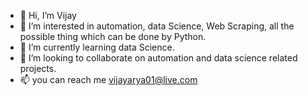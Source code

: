 - 👋 Hi, I’m Vijay
- 👀 I’m interested in automation, data Science, Web Scraping, all the possible thing which can be done by Python.
- 🌱 I’m currently learning data Science.
- 💞️ I’m looking to collaborate on automation and data science related projects.
- 📫 you can reach me vijayarya01@live.com

<!---
vijayarya01/vijayarya01 is a ✨ special ✨ repository because its `README.md` (this file) appears on your GitHub profile.
You can click the Preview link to take a look at your changes.
--->
